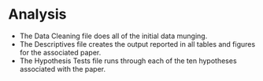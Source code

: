 # Analysis

- The Data Cleaning file does all of the initial data munging. 
- The Descriptives file creates the output reported in all tables and figures for the associated paper. 
- The Hypothesis Tests file runs through each of the ten hypotheses associated with the paper.
